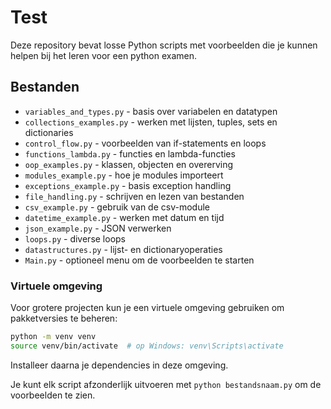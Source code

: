 # Test

Deze repository bevat losse Python scripts met voorbeelden die je kunnen helpen
bij het leren voor een python examen.

## Bestanden

- `variables_and_types.py` - basis over variabelen en datatypen
- `collections_examples.py` - werken met lijsten, tuples, sets en dictionaries
- `control_flow.py` - voorbeelden van if-statements en loops
- `functions_lambda.py` - functies en lambda-functies
- `oop_examples.py` - klassen, objecten en overerving
- `modules_example.py` - hoe je modules importeert
- `exceptions_example.py` - basis exception handling
- `file_handling.py` - schrijven en lezen van bestanden
- `csv_example.py` - gebruik van de csv-module
- `datetime_example.py` - werken met datum en tijd
- `json_example.py` - JSON verwerken
- `loops.py` - diverse loops
- `datastructures.py` - lijst- en dictionaryoperaties
- `Main.py` - optioneel menu om de voorbeelden te starten

### Virtuele omgeving

Voor grotere projecten kun je een virtuele omgeving gebruiken om
pakketversies te beheren:

```bash
python -m venv venv
source venv/bin/activate  # op Windows: venv\Scripts\activate
```

Installeer daarna je dependencies in deze omgeving.

Je kunt elk script afzonderlijk uitvoeren met `python bestandsnaam.py` om de
voorbeelden te zien.
